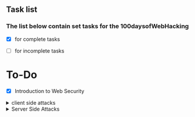 ## Task list 

### The list below contain set tasks for the 100daysofWebHacking 

-  [x] for complete tasks  

-  [ ] for incomplete tasks 

# To-Do


- [x] Introduction to Web Security

<details>
    <summary>client side attacks</summary>
    
    
- [ ] client side attacks

    <details> 
        <summary>XSS</summary>
   
   - [ ] XSS (Cross Site Scripting)

        - [ ] stored XSS
          
        - [ ] Reflected XSS

        - [ ] DOM XSS
        
        - [ ] Prototype Pollutions 
        
    </details>
    
    - [ ] CSRF (Cross Site Request Forgery 

    - [ ] WebSockets 

    - [ ] Client Side Restriction Bypass

    - [ ] Content Security Policy (CSP)

    - [ ] Insecure Direct Object Reference (IDOR) 
 
    
 </details>

<details>
    <summary>Server Side Attacks</summary>
    
- [ ] Server Side Attacks

    <details>
        <summary>SQL Injections</summary>
    
    - [ ] SQL injections 

        - [ ] In-band sqli

            - [ ]  Error-based SQLi
        
            - [ ]  Union-based SQLi
        
        - [ ] Inferential SQLi (Blind SQLi)
      
            - [ ] Boolean-based (content-based) Blind SQLi

            - [ ] Time-based Blind SQLi
       
        - [ ] Out-of-band SQLi
        
        - [ ] Sqlite 

        - [ ] GraphQl 
        
    </details>
    
    <details>
        <summary>Server-Side Request Forgery</summary>
    
    - [ ] Server-Side Request Forgery 
        
        - [ ] Blind
        
        - [ ] Semi-Blind 
        
        - [ ] Non-Blind

    </details>
    
    <details>
        <summary>Server-Side Template Injection</summary>
    
    - [ ] Server-Side Template Injection
        
        - [ ] Jinja2 
    
    </details>   
    
    - [ ] File Uploads 
       
    - [ ] LDAP Injections

    - [ ] Command Injection 

    <details>
        <summary>File inclusions</summary>
    
    - [ ] File Inclusions 

        - [ ] LFI 

        - [ ] RFI
        
    </details>
    
    <details>
        <summary>XXE</summary>
    
    - [ ] XXE 

        - [ ] in-band  

        - [ ] out-of-band (OOB-XXE)
    
    </details>
    
    <details>
        <summary>PHP</summary>
    
    - [ ] PHP
     
        - [ ] Type Juggling
        
        - [ ] Object Injection/Deserialization
        
    </details>
            
    <details>
        <summary>Java</summary>
        
    
    - [ ] Java 

        - [ ] Deserialization 
    
    </details>

    <details>
        <summary>Python</summary>
    
    - [ ] Python 
    
        - [ ] Deserialization (pickle)

        - [ ] Deserialization (yaml)
    
    </details>
    
</details>
